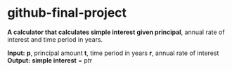 # github-final-project
**A calculator that calculates simple interest given principal**, annual rate of interest and time period in years.

**Input:**
   **p**, principal amount
   **t**, time period in years
   **r**, annual rate of interest
**Output:**
   **simple interest** = p*t*r
